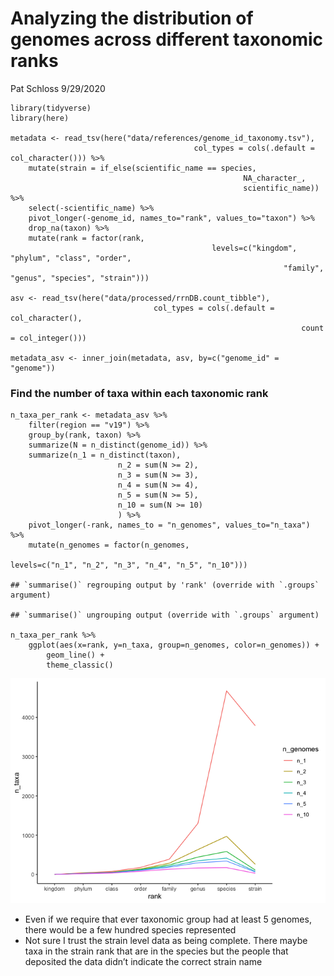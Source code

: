Analyzing the distribution of genomes across different taxonomic ranks
================
Pat Schloss
9/29/2020

    library(tidyverse)
    library(here)

    metadata <- read_tsv(here("data/references/genome_id_taxonomy.tsv"),
                                             col_types = cols(.default = col_character())) %>%
        mutate(strain = if_else(scientific_name == species,
                                                        NA_character_,
                                                        scientific_name)) %>%
        select(-scientific_name) %>% 
        pivot_longer(-genome_id, names_to="rank", values_to="taxon") %>%
        drop_na(taxon) %>%
        mutate(rank = factor(rank,
                                                 levels=c("kingdom", "phylum", "class", "order",
                                                                 "family", "genus", "species", "strain")))

    asv <- read_tsv(here("data/processed/rrnDB.count_tibble"),
                                    col_types = cols(.default = col_character(),
                                                                     count = col_integer()))

    metadata_asv <- inner_join(metadata, asv, by=c("genome_id" = "genome"))

### Find the number of taxa within each taxonomic rank

    n_taxa_per_rank <- metadata_asv %>%
        filter(region == "v19") %>% 
        group_by(rank, taxon) %>%
        summarize(N = n_distinct(genome_id)) %>%
        summarize(n_1 = n_distinct(taxon),
                            n_2 = sum(N >= 2),
                            n_3 = sum(N >= 3),
                            n_4 = sum(N >= 4),
                            n_5 = sum(N >= 5),
                            n_10 = sum(N >= 10)
                            ) %>%
        pivot_longer(-rank, names_to = "n_genomes", values_to="n_taxa") %>%
        mutate(n_genomes = factor(n_genomes,
                                                            levels=c("n_1", "n_2", "n_3", "n_4", "n_5", "n_10")))

    ## `summarise()` regrouping output by 'rank' (override with `.groups` argument)

    ## `summarise()` ungrouping output (override with `.groups` argument)

    n_taxa_per_rank %>% 
        ggplot(aes(x=rank, y=n_taxa, group=n_genomes, color=n_genomes)) +
            geom_line() + 
            theme_classic()

![](2020-09-29-taxa-representation_files/figure-gfm/unnamed-chunk-2-1.png)<!-- -->

-   Even if we require that ever taxonomic group had at least 5 genomes,
    there would be a few hundred species represented
-   Not sure I trust the strain level data as being complete. There
    maybe taxa in the strain rank that are in the species but the people
    that deposited the data didn’t indicate the correct strain name
